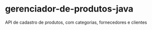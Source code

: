 # gerenciador-de-produtos-java
API de cadastro de produtos, com categorias, fornecedores e clientes
